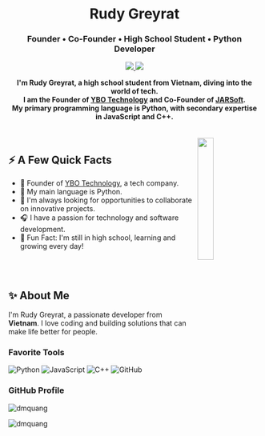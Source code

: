 <h1 align="center">Rudy Greyrat</h1>
<h3 align="center">Founder • Co-Founder • High School Student • Python Developer</h3>

<p align="center">
  <a href="https://github.com/dmquang">
    <img src="https://img.shields.io/badge/github-000000.svg?&style=for-the-badge&logo=github&logoColor=white">
  </a>  
  <a href="https://t.me/rudyy_greyrat">
    <img src="https://img.shields.io/badge/telegram-%2304A2F1.svg?&style=for-the-badge&logo=telegram&logoColor=white">
  </a>  
</p>

<div align="center">
  <strong>
    I'm Rudy Greyrat, a high school student from Vietnam, diving into the world of tech.
  </strong>
  <br>
  <strong>
    I am the Founder of <a href="https://ybo-technology.com">YBO Technology</a> and Co-Founder of <a href="https://jarsoft.com">JARSoft</a>.
  </strong>
  <br>
  <strong>
    My primary programming language is Python, with secondary expertise in JavaScript and C++.
  </strong>
</div>

<br>
<br>

<img align="right" src="https://media1.tenor.com/m/CFowpSoO7VsAAAAd/adad.gif" width="25%"/>

<h2>⚡️ A Few Quick Facts</h2>

- 🏰 Founder of <a href="https://ybo-technology.com">YBO Technology</a>, a tech company.
- 🌱 My main language is Python.
- 💞️ I'm always looking for opportunities to collaborate on innovative projects.
- 🎧 I have a passion for technology and software development.
- 🎉 Fun Fact: I'm still in high school, learning and growing every day!

<br>
<br>

<h2>✨ About Me</h2>
<p>I'm Rudy Greyrat, a passionate developer from <img src="https://cdn-icons-png.flaticon.com/512/197/197473.png" width="13"/> <b>Vietnam</b>. I love coding and building solutions that can make life better for people.</p>

<h3>Favorite Tools</h3>
<p>
  <img alt="Python" src="https://img.shields.io/badge/-Python-3776AB?style=for-the-badge&logo=Python&logoColor=white" />
  <img alt="JavaScript" src="https://img.shields.io/badge/-JavaScript-F7DF1E?style=for-the-badge&logo=JavaScript&logoColor=black" />
  <img alt="C++" src="https://img.shields.io/badge/-C++-00599C?style=for-the-badge&logo=C%2B%2B&logoColor=white" />
  <img alt="GitHub" src="https://img.shields.io/badge/-GitHub-000000?style=for-the-badge&logo=github&logoColor=white" />
</p>

<h3>GitHub Profile</h3>
<img src="https://github-readme-stats.vercel.app/api?username=dmquang&show_icons=true&count_private=true" alt="dmquang" />

<p><img src="https://komarev.com/ghpvc/?username=dmquang&label=Profile%20views&color=0e75b6&style=flat" alt="dmquang" /> </p>
